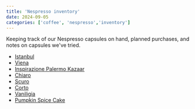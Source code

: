 ```yaml
---
title: 'Nespresso inventory'
date: 2024-09-05   
categories: ['coffee', 'nespresso','inventory']
---
```


Keeping track of our Nespresso capsules on hand, planned purchases, and notes on capsules we've tried.
<!--more-->

* [Istanbul](https://www.nespresso.com/us/en/order/capsules/original/istanbul-espresso-coffee-pods)
* [Viena](https://www.nespresso.com/us/en/order/capsules/original/vienna-linzio-coffee-pods)
* [Inspirazione Palermo Kazaar](https://www.nespresso.com/us/en/order/capsules/original/inspirazione-palermo-kazaar-coffee-pods)
* [Chiaro](https://www.nespresso.com/us/en/order/capsules/original/chiaro-coffee-pods)
* [Scuro](https://www.nespresso.com/us/en/order/capsules/original/scuro-coffee-pods)
* [Corto](https://www.nespresso.com/us/en/order/capsules/original/corto-coffee-pods)
* [Vaniligia](https://www.nespresso.com/us/en/order/capsules/original/vaniglia-coffee-pods)
* [Pumpkin Spice Cake](https://www.nespresso.com/us/en/order/capsules/original/pumpkin-spice-cake-coffee-pods)

